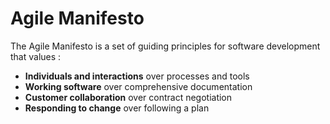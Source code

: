 # Agile Manifesto

The Agile Manifesto is a set of guiding principles for software development that values :

- **Individuals and interactions** over processes and tools
- **Working software** over comprehensive documentation
- **Customer collaboration** over contract negotiation
- **Responding to change** over following a plan
